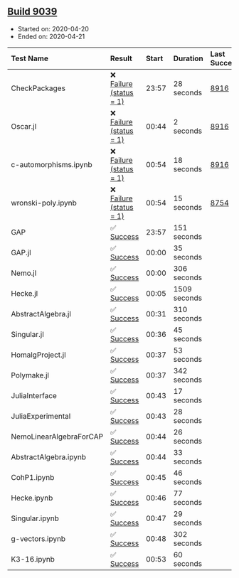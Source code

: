 ## [Build 9039](https://oscarci.mathematik.uni-kl.de/job/oscar/9039/)

* Started on: 2020-04-20
* Ended on: 2020-04-21

| Test Name    | Result | Start | Duration | Last Success | First Failure |
|:-------------|:-------|:------|:---------|:-------------|:--------------|
| CheckPackages | ❌ [Failure (status = 1)](https://oscarci.mathematik.uni-kl.de/job/oscar/9039/artifact/logs/build-9039/CheckPackages.log) | 23:57 | 28 seconds | [8916](https://oscarci.mathematik.uni-kl.de/job/oscar/8916/) | [8920](https://oscarci.mathematik.uni-kl.de/job/oscar/8920/) |
| Oscar.jl | ❌ [Failure (status = 1)](https://oscarci.mathematik.uni-kl.de/job/oscar/9039/artifact/logs/build-9039/Oscar.jl.log) | 00:44 | 2 seconds | [8916](https://oscarci.mathematik.uni-kl.de/job/oscar/8916/) | [8920](https://oscarci.mathematik.uni-kl.de/job/oscar/8920/) |
| c-automorphisms.ipynb | ❌ [Failure (status = 1)](https://oscarci.mathematik.uni-kl.de/job/oscar/9039/artifact/logs/build-9039/c-automorphisms.ipynb.log) | 00:54 | 18 seconds | [8916](https://oscarci.mathematik.uni-kl.de/job/oscar/8916/) | [8920](https://oscarci.mathematik.uni-kl.de/job/oscar/8920/) |
| wronski-poly.ipynb | ❌ [Failure (status = 1)](https://oscarci.mathematik.uni-kl.de/job/oscar/9039/artifact/logs/build-9039/wronski-poly.ipynb.log) | 00:54 | 15 seconds | [8754](https://oscarci.mathematik.uni-kl.de/job/oscar/8754/) | [8755](https://oscarci.mathematik.uni-kl.de/job/oscar/8755/) |
| GAP | ✅ [Success](https://oscarci.mathematik.uni-kl.de/job/oscar/9039/artifact/logs/build-9039/GAP.log) | 23:57 | 151 seconds |  |  |
| GAP.jl | ✅ [Success](https://oscarci.mathematik.uni-kl.de/job/oscar/9039/artifact/logs/build-9039/GAP.jl.log) | 00:00 | 35 seconds |  |  |
| Nemo.jl | ✅ [Success](https://oscarci.mathematik.uni-kl.de/job/oscar/9039/artifact/logs/build-9039/Nemo.jl.log) | 00:00 | 306 seconds |  |  |
| Hecke.jl | ✅ [Success](https://oscarci.mathematik.uni-kl.de/job/oscar/9039/artifact/logs/build-9039/Hecke.jl.log) | 00:05 | 1509 seconds |  |  |
| AbstractAlgebra.jl | ✅ [Success](https://oscarci.mathematik.uni-kl.de/job/oscar/9039/artifact/logs/build-9039/AbstractAlgebra.jl.log) | 00:31 | 310 seconds |  |  |
| Singular.jl | ✅ [Success](https://oscarci.mathematik.uni-kl.de/job/oscar/9039/artifact/logs/build-9039/Singular.jl.log) | 00:36 | 45 seconds |  |  |
| HomalgProject.jl | ✅ [Success](https://oscarci.mathematik.uni-kl.de/job/oscar/9039/artifact/logs/build-9039/HomalgProject.jl.log) | 00:37 | 53 seconds |  |  |
| Polymake.jl | ✅ [Success](https://oscarci.mathematik.uni-kl.de/job/oscar/9039/artifact/logs/build-9039/Polymake.jl.log) | 00:37 | 342 seconds |  |  |
| JuliaInterface | ✅ [Success](https://oscarci.mathematik.uni-kl.de/job/oscar/9039/artifact/logs/build-9039/JuliaInterface.log) | 00:43 | 17 seconds |  |  |
| JuliaExperimental | ✅ [Success](https://oscarci.mathematik.uni-kl.de/job/oscar/9039/artifact/logs/build-9039/JuliaExperimental.log) | 00:43 | 28 seconds |  |  |
| NemoLinearAlgebraForCAP | ✅ [Success](https://oscarci.mathematik.uni-kl.de/job/oscar/9039/artifact/logs/build-9039/NemoLinearAlgebraForCAP.log) | 00:44 | 26 seconds |  |  |
| AbstractAlgebra.ipynb | ✅ [Success](https://oscarci.mathematik.uni-kl.de/job/oscar/9039/artifact/logs/build-9039/AbstractAlgebra.ipynb.log) | 00:44 | 33 seconds |  |  |
| CohP1.ipynb | ✅ [Success](https://oscarci.mathematik.uni-kl.de/job/oscar/9039/artifact/logs/build-9039/CohP1.ipynb.log) | 00:45 | 46 seconds |  |  |
| Hecke.ipynb | ✅ [Success](https://oscarci.mathematik.uni-kl.de/job/oscar/9039/artifact/logs/build-9039/Hecke.ipynb.log) | 00:46 | 77 seconds |  |  |
| Singular.ipynb | ✅ [Success](https://oscarci.mathematik.uni-kl.de/job/oscar/9039/artifact/logs/build-9039/Singular.ipynb.log) | 00:47 | 29 seconds |  |  |
| g-vectors.ipynb | ✅ [Success](https://oscarci.mathematik.uni-kl.de/job/oscar/9039/artifact/logs/build-9039/g-vectors.ipynb.log) | 00:48 | 302 seconds |  |  |
| K3-16.ipynb | ✅ [Success](https://oscarci.mathematik.uni-kl.de/job/oscar/9039/artifact/logs/build-9039/K3-16.ipynb.log) | 00:53 | 60 seconds |  |  |
